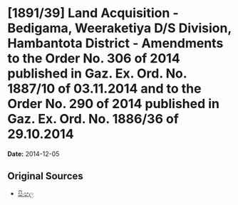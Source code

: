 # [1891/39] Land Acquisition - Bedigama, Weeraketiya D/S Division, Hambantota District - Amendments to the Order No. 306 of 2014 published in Gaz. Ex. Ord. No. 1887/10 of 03.11.2014 and to the Order No. 290 of 2014 published in Gaz. Ex. Ord. No. 1886/36 of 29.10.2014

**Date:** 2014-12-05

## Original Sources

- [සිංහල](https://documents.gov.lk/view/extra-gazettes/2014/12/1891-39_S.pdf)
